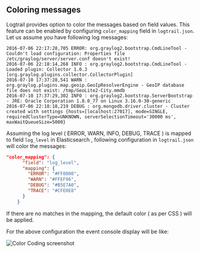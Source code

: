 ## Coloring messages ##

Logtrail provides option to color the messages based on field values. This feature can be enabled by configuring `color_mapping` field in `logtrail.json`. Let us assume you have following log messages:
```
2016-07-06 22:17:28,705 ERROR: org.graylog2.bootstrap.CmdLineTool - Couldn't load configuration: Properties file /etc/graylog/server/server.conf doesn't exist!
2016-07-06 22:18:14,268 INFO : org.graylog2.bootstrap.CmdLineTool - Loaded plugin: Collector 1.0.3 [org.graylog.plugins.collector.CollectorPlugin]
2016-07-10 17:37:28,541 WARN : org.graylog.plugins.map.geoip.GeoIpResolverEngine - GeoIP database file does not exist: /tmp/GeoLite2-City.mmdb
2016-07-10 17:37:29,302 INFO : org.graylog2.bootstrap.ServerBootstrap - JRE: Oracle Corporation 1.8.0_77 on Linux 3.16.0-30-generic
2016-07-06 22:18:18,219 DEBUG : org.mongodb.driver.cluster - Cluster created with settings {hosts=[localhost:27017], mode=SINGLE, requiredClusterType=UNKNOWN, serverSelectionTimeout='30000 ms', maxWaitQueueSize=5000}
```

Assuming the log level ( ERROR, WARN, INFO, DEBUG, TRACE ) is mapped to field `log_level` in Elasticsearch , following configuration in `logtrail.json` will color the messages:

```json
"color_mapping": {
      "field": "log_level",
      "mapping": {
        "ERROR": "#FF0000",
        "WARN": "#FFEF96",
        "DEBUG": "#B5E7A0",
        "TRACE": "#CFE0E8"
      }
    }
```

If there are no matches in the mapping, the default color ( as per CSS ) will be applied.

For the above configuration the event console display will be like:

![Color Coding screenshot](https://raw.githubusercontent.com/sivasamyk/logtrail/features/colors/docs/color_mapping.png)